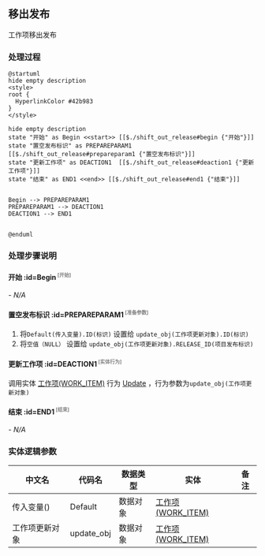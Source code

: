 ## 移出发布 <!-- {docsify-ignore-all} -->

   工作项移出发布

### 处理过程

```plantuml
@startuml
hide empty description
<style>
root {
  HyperlinkColor #42b983
}
</style>

hide empty description
state "开始" as Begin <<start>> [[$./shift_out_release#begin {"开始"}]]
state "置空发布标识" as PREPAREPARAM1  [[$./shift_out_release#prepareparam1 {"置空发布标识"}]]
state "更新工作项" as DEACTION1  [[$./shift_out_release#deaction1 {"更新工作项"}]]
state "结束" as END1 <<end>> [[$./shift_out_release#end1 {"结束"}]]


Begin --> PREPAREPARAM1
PREPAREPARAM1 --> DEACTION1
DEACTION1 --> END1


@enduml
```


### 处理步骤说明

#### 开始 :id=Begin<sup class="footnote-symbol"> <font color=gray size=1>[开始]</font></sup>



*- N/A*
#### 置空发布标识 :id=PREPAREPARAM1<sup class="footnote-symbol"> <font color=gray size=1>[准备参数]</font></sup>



1. 将`Default(传入变量).ID(标识)` 设置给  `update_obj(工作项更新对象).ID(标识)`
2. 将`空值（NULL）` 设置给  `update_obj(工作项更新对象).RELEASE_ID(项目发布标识)`

#### 更新工作项 :id=DEACTION1<sup class="footnote-symbol"> <font color=gray size=1>[实体行为]</font></sup>



调用实体 [工作项(WORK_ITEM)](module/ProjMgmt/work_item.md) 行为 [Update](module/ProjMgmt/work_item#行为) ，行为参数为`update_obj(工作项更新对象)`

#### 结束 :id=END1<sup class="footnote-symbol"> <font color=gray size=1>[结束]</font></sup>



*- N/A*



### 实体逻辑参数

|    中文名   |    代码名    |  数据类型    |  实体   |备注 |
| --------| --------| -------- | -------- | --------   |
|传入变量(<i class="fa fa-check"/></i>)|Default|数据对象|[工作项(WORK_ITEM)](module/ProjMgmt/work_item.md)||
|工作项更新对象|update_obj|数据对象|[工作项(WORK_ITEM)](module/ProjMgmt/work_item.md)||
